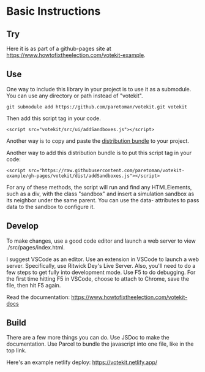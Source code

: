 # Basic Instructions

## Try

Here it is as part of a github-pages site at https://www.howtofixtheelection.com/votekit-example.

## Use

One way to include this library in your project is to use it as a submodule. You can use any directory or path instead of "votekit".
```
git submodule add https://github.com/paretoman/votekit.git votekit
```
Then add this script tag in your code.
```
<script src="votekit/src/ui/addSandboxes.js"></script>
```

Another way is to copy and paste the [distribution bundle](https://github.com/paretoman/votekit-example/tree/gh-pages/votekit/dist) to your project.


Another way to add this distribution bundle is to put this script tag in your code:

```
<script src="https://raw.githubusercontent.com/paretoman/votekit-example/gh-pages/votekit/dist/addSandboxes.js"></script>
```

For any of these methods, the script will run and find any HTMLElements, such as a div, with the class "sandbox" and insert a simulation sandbox as its neighbor under the same parent. You can use the data- attributes to pass data to the sandbox to configure it.

## Develop

To make changes, use a good code editor and launch a web server to view ./src/pages/index.html. 

I suggest VSCode as an editor. Use an extension in VSCode to launch a web server. Specifically, use Ritwick Dey's Live Server. Also, you'll need to do a few steps to get fully into development mode. Use F5 to do debugging. For the first time hitting F5 in VSCode, choose to attach to Chrome, save the file, then hit F5 again.

Read the documentation: https://www.howtofixtheelection.com/votekit-docs

## Build

There are a few more things you can do. Use JSDoc to make the documentation. Use Parcel to bundle the javascript into one file, like in the top link.

Here's an example netlify deploy: https://votekit.netlify.app/